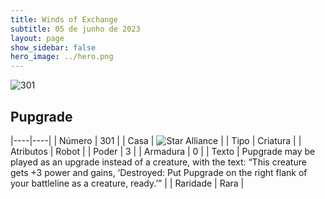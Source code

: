 ```yaml
---
title: Winds of Exchange
subtitle: 05 de junho de 2023
layout: page
show_sidebar: false
hero_image: ../hero.png
---
```


![301](https://mastervault-storage-prod.s3.amazonaws.com/media/card_front/en/600_301_45c5901aabc9_en.png)


## Pupgrade

|----|----|
| Número | 301 |
| Casa | ![Star Alliance](https://archonarcana.com/images/thumb/7/7d/Star_Alliance.png/22px-Star_Alliance.png "Aliança Estelar") |
| Tipo | Criatura |
| Atributos | Robot |
| Poder | 3 |
| Armadura | 0 |
| Texto | Pupgrade may be played as an upgrade instead of a creature, with the text: “This creature gets +3 power and gains, ‘Destroyed: Put Pupgrade on the right flank of your battleline as a creature, ready.’”  |
| Raridade | Rara |
